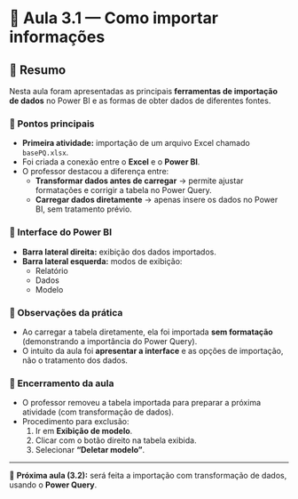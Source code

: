 # 📘 Aula 3.1 — Como importar informações

## 📑 Resumo
Nesta aula foram apresentadas as principais **ferramentas de importação de dados** no Power BI e as formas de obter dados de diferentes fontes.

### 🔹 Pontos principais
- **Primeira atividade:** importação de um arquivo Excel chamado `basePQ.xlsx`.
- Foi criada a conexão entre o **Excel** e o **Power BI**.
- O professor destacou a diferença entre:
  - **Transformar dados antes de carregar** → permite ajustar formatações e corrigir a tabela no Power Query.
  - **Carregar dados diretamente** → apenas insere os dados no Power BI, sem tratamento prévio.

### 🔹 Interface do Power BI
- **Barra lateral direita:** exibição dos dados importados.
- **Barra lateral esquerda:** modos de exibição:
  - Relatório
  - Dados
  - Modelo

### 🔹 Observações da prática
- Ao carregar a tabela diretamente, ela foi importada **sem formatação** (demonstrando a importância do Power Query).
- O intuito da aula foi **apresentar a interface** e as opções de importação, não o tratamento dos dados.

### 🔹 Encerramento da aula
- O professor removeu a tabela importada para preparar a próxima atividade (com transformação de dados).
- Procedimento para exclusão:
  1. Ir em **Exibição de modelo**.
  2. Clicar com o botão direito na tabela exibida.
  3. Selecionar **“Deletar modelo”**.

---

📂 **Próxima aula (3.2):** será feita a importação com transformação de dados, usando o **Power Query**.
